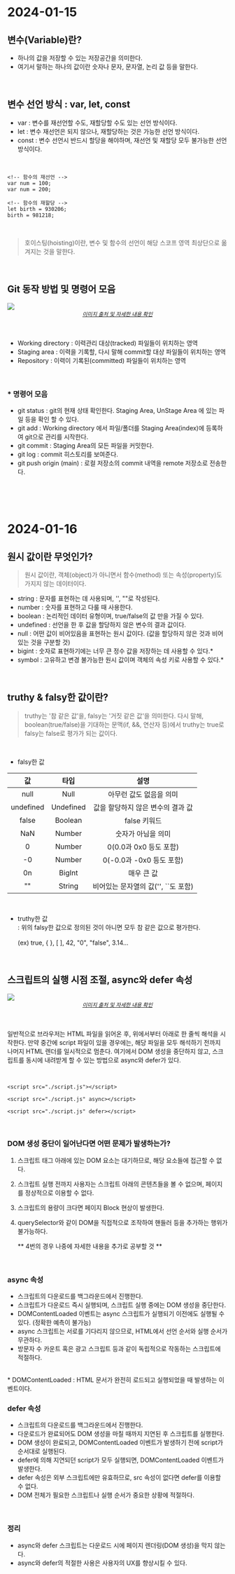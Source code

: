 # 2024-01-15

## 변수(Variable)란?
- 하나의 값을 저장할 수 있는 저장공간을 의미한다.
- 여기서 말하는 하나의 값이란 숫자나 문자, 문자열, 논리 값 등을 말한다.


<br>


## 변수 선언 방식 : var, let, const
- var : 변수를 재선언할 수도, 재할당할 수도 있는 선언 방식이다.
- let : 변수 재선언은 되지 않으나, 재할당하는 것은 가능한 선언 방식이다.
- const : 변수 선언시 반드시 할당을 해야하며, 재선언 및 재할당 모두 불가능한 선언 방식이다.

<br>

```
<!-- 함수의 재선언 -->
var num = 100;
var num = 200;

<!-- 함수의 재할당 -->
let birth = 930206;
birth = 981218;
```

<br>

> 호이스팅(hoisting)이란, 변수 및 함수의 선언이 해당 스코프 영역 최상단으로 옮겨지는 것을 말한다.


<br>


## Git 동작 방법 및 명령어 모음
<img src="https://wikidocs.net/images/page/149672/01.02.01.jpg">
<center><a href="https://wikidocs.net/149672" style="font-style: italic; font-size: 12px">이미지 출처 및 자세한 내용 확인</a></center>
<br>
<br>

- Working directory : 이력관리 대상(tracked) 파일들이 위치하는 영역
- Staging area : 이력을 기록할, 다시 말해 commit할 대상 파일들이 위치하는 영역
- Repository : 이력이 기록된(committed) 파일들이 위치하는 영역

<br>

### * 명령어 모음
- git status : git의 현재 상태 확인한다. Staging Area, UnStage Area 에 있는 파일 등을 확인 할 수 있다.
- git add : Working directory 에서 파일/폴더를 Staging Area(index)에 등록하여 git으로 관리를 시작한다.
- git commit : Staging Area의 모든 파일을 커밋한다.
- git log : commit 히스토리를 보여준다.
- git push origin (main) : 로컬 저장소의 commit 내역을 remote 저장소로 전송한다.


<br>
<br>
<br>


# 2024-01-16

## 원시 값이란 무엇인가?
> 원시 값이란, 객체(object)가 아니면서 함수(method) 또는 속성(property)도 가지지 않는 데이터이다.

- string : 문자를 표현하는 데 사용되며, '', ""로 작성된다.
- number : 숫자를 표현하고 다룰 때 사용한다.
- boolean : 논리적인 데이터 유형이며, true/false의 값 만을 가질 수 있다.
- undefined : 선언을 한 후 값을 할당하지 않은 변수의 결과 값이다.
- null : 어떤 값이 비어있음을 표현하는 원시 값이다. (값을 할당하지 않은 것과 비어있는 것을 구분할 것)
- bigint : 숫자로 표현하기에는 너무 큰 정수 값을 저장하는 데 사용할 수 있다.*
- symbol : 고유하고 변경 불가능한 원시 값이며 객체의 속성 키로 사용할 수 있다.*


<br>


## truthy & falsy한 값이란?
> truthy는 '참 같은 값'을, falsy는 '거짓 같은 값'을 의미한다. 다시 말해, boolean(true/false)을 기대하는 문맥(if, &&, 연산자 등)에서 truthy는 true로 falsy는 false로 평가가 되는 값이다.

<br>

- falsy한 값<br>

| 값 | 타입 | 설명 |
| :---: | :---: | :---: |
| null | Null | 아무런 값도 없음을 의미 |
| undefined | Undefined | 값을 할당하지 않은 변수의 결과 값 |
| false | Boolean | false 키워드 |
| NaN | Number | 숫자가 아님을 의미 |
| 0 | Number | 0(0.0과 0x0 등도 포함) |
| -0 | Number | 0(-0.0과 -0x0 등도 포함) |
| 0n | BigInt | 매우 큰 값 |
| "" | String | 비어있는 문자열의 값('', ``도 포함) |

<br>

- truthy한 값<br>
: 위의 falsy한 값으로 정의된 것이 아니면 모두 참 같은 값으로 평가한다.<br><br>
(ex) true, { }, [ ], 42, "0", "false", 3.14...


<br>


## 스크립트의 실행 시점 조절, async와 defer 속성

<img src="https://img1.daumcdn.net/thumb/R1280x0/?scode=mtistory2&fname=https%3A%2F%2Fblog.kakaocdn.net%2Fdn%2FQP5X6%2FbtrnDnS5vIv%2FG8okRNfciVSbojXBwD3gb1%2Fimg.png">
<center><a href="https://gobae.tistory.com/110" style="font-style: italic; font-size: 12px">이미지 출처 및 자세한 내용 확인</a></center>

<br>
<br>

일반적으로 브라우저는 HTML 파일을 읽어온 후, 위에서부터 아래로 한 줄씩 해석을 시작한다. 만약 중간에 script 파일이 있을 경우에는, 해당 파일을 모두 해석하기 전까지 나머지 HTML 렌더를 일시적으로 멈춘다. 여기에서 DOM 생성을 중단하지 않고, 스크립트를 동시에 내려받게 할 수 있는 방법으로 async와 defer가 있다.

<br>

```
<script src="./script.js"></script>

<script src="./script.js" async></script>

<script src="./script.js" defer></script>
```

<br>

### DOM 생성 중단이 일어난다면 어떤 문제가 발생하는가?
1. 스크립트 태그 아래에 있는 DOM 요소는 대기하므로, 해당 요소들에 접근할 수 없다.
2. 스크립트 실행 전까지 사용자는 스크립트 아래의 콘텐츠들을 볼 수 없으며, 페이지를 정상적으로 이용할 수 없다.
3. 스크립트의 용량이 크다면 페이지 Block 현상이 발생한다.
4. querySelector와 같이 DOM을 직접적으로 조작하여 핸들러 등을 추가하는 행위가 불가능하다.

    ** 4번의 경우 나중에 자세한 내용을 추가로 공부할 것 **

<br>

### async 속성
- 스크립트의 다운로드를 백그라운드에서 진행한다.
- 스크립트가 다운로드 즉시 실행되며, 스크립트 실행 중에는 DOM 생성을 중단한다.
- DOMContentLoaded 이벤트는 async 스크립트가 실행되기 이전에도 실행될 수 있다. (정확한 예측이 불가능)
- async 스크립트는 서로를 기다리지 않으므로, HTML에서 선언 순서와 실행 순서가 무관하다.
- 방문자 수 카운트 혹은 광고 스크립트 등과 같이 독립적으로 작동하는 스크립트에 적절하다.

<br>
* DOMContentLoaded : HTML 문서가 완전히 로드되고 실행되었을 때 발생하는 이벤트이다.

<br>

### defer 속성
- 스크립트의 다운로드를 백그라운드에서 진행한다.
- 다운로드가 완료되어도 DOM 생성을 마칠 때까지 지연된 후 스크립트를 실행한다.
- DOM 생성이 완료되고, DOMContentLoaded 이벤트가 발생하기 전에 script가 순서대로 실행된다.
- defer에 의해 지연되던 script가 모두 실행되면, DOMContentLoaded 이벤트가 발생한다.
- defer 속성은 외부 스크립트에만 유효하므로, src 속성이 없다면 defer를 이용할 수 없다.
- DOM 전체가 필요한 스크립트나 실행 순서가 중요한 상황에 적절하다.

<br>

### 정리
- async와 defer 스크립트는 다운로드 시에 페이지 렌더링(DOM 생성)을 막지 않는다.
- async와 defer의 적절한 사용은 사용자의 UX를 향상시킬 수 있다.































